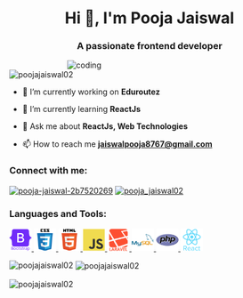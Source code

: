 <h1 align="center">Hi 👋, I'm Pooja Jaiswal</h1>
<h3 align="center">A passionate frontend developer</h3>
<img align="right" width="400" src="https://cdn.dribbble.com/users/1857592/screenshots/3848396/character-typing.gif" alt="coding">

<p align="left"> <img src="https://komarev.com/ghpvc/?username=poojajaiswal02&label=Profile%20views&color=0e75b6&style=flat" alt="poojajaiswal02" /> </p>

- 🔭 I’m currently working on **Eduroutez**

- 🌱 I’m currently learning **ReactJs**

- 💬 Ask me about **ReactJs, Web Technologies**

- 📫 How to reach me **jaiswalpooja8767@gmail.com**

<h3 align="left">Connect with me:</h3>
<p align="left">
<a href="https://linkedin.com/in/pooja-jaiswal-2b7520269" target="blank"><img align="center" src="https://raw.githubusercontent.com/rahuldkjain/github-profile-readme-generator/master/src/images/icons/Social/linked-in-alt.svg" alt="pooja-jaiswal-2b7520269" height="30" width="40" /></a>
<a href="https://instagram.com/pooja_jaiswal02" target="blank"><img align="center" src="https://raw.githubusercontent.com/rahuldkjain/github-profile-readme-generator/master/src/images/icons/Social/instagram.svg" alt="pooja_jaiswal02" height="30" width="40" /></a>
</p>

<h3 align="left">Languages and Tools:</h3>
<p align="left"> <a href="https://getbootstrap.com" target="_blank" rel="noreferrer"> <img src="https://raw.githubusercontent.com/devicons/devicon/master/icons/bootstrap/bootstrap-plain-wordmark.svg" alt="bootstrap" width="40" height="40"/> </a> <a href="https://www.w3schools.com/css/" target="_blank" rel="noreferrer"> <img src="https://raw.githubusercontent.com/devicons/devicon/master/icons/css3/css3-original-wordmark.svg" alt="css3" width="40" height="40"/> </a> <a href="https://www.w3.org/html/" target="_blank" rel="noreferrer"> <img src="https://raw.githubusercontent.com/devicons/devicon/master/icons/html5/html5-original-wordmark.svg" alt="html5" width="40" height="40"/> </a> <a href="https://developer.mozilla.org/en-US/docs/Web/JavaScript" target="_blank" rel="noreferrer"> <img src="https://raw.githubusercontent.com/devicons/devicon/master/icons/javascript/javascript-original.svg" alt="javascript" width="40" height="40"/> </a> <a href="https://laravel.com/" target="_blank" rel="noreferrer"> <img src="https://raw.githubusercontent.com/devicons/devicon/master/icons/laravel/laravel-plain-wordmark.svg" alt="laravel" width="40" height="40"/> </a> <a href="https://www.mysql.com/" target="_blank" rel="noreferrer"> <img src="https://raw.githubusercontent.com/devicons/devicon/master/icons/mysql/mysql-original-wordmark.svg" alt="mysql" width="40" height="40"/> </a> <a href="https://www.php.net" target="_blank" rel="noreferrer"> <img src="https://raw.githubusercontent.com/devicons/devicon/master/icons/php/php-original.svg" alt="php" width="40" height="40"/> </a> <a href="https://reactjs.org/" target="_blank" rel="noreferrer"> <img src="https://raw.githubusercontent.com/devicons/devicon/master/icons/react/react-original-wordmark.svg" alt="react" width="40" height="40"/> </a> </p>

<p><img align="left" src="https://github-readme-stats.vercel.app/api/top-langs?username=poojajaiswal02&show_icons=true&locale=en&layout=compact" alt="poojajaiswal02" /></p>

<p>&nbsp;<img align="center" src="https://github-readme-stats.vercel.app/api?username=poojajaiswal02&show_icons=true&locale=en" alt="poojajaiswal02" /></p>

<p><img align="center" src="https://github-readme-streak-stats.herokuapp.com/?user=poojajaiswal02&" alt="poojajaiswal02" /></p>
